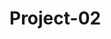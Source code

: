 # Project-02

<!-- TEAM DASHBOARD
    * please enter your name to pick up issues as you start each one
        ** will help track pace and progress + get you tons of commits on github ;) -->

<!-- ISSUES --
<!-- Total: 20 --           * consider how long each problem will take you to solve
<!-- Per Person: 5 --       * understand that more issues will arise as we continue to develop
<!-- Per Day: 0.625 --      * each issue you solve will reduce the amount of time the next issue will take you
<!-- Days left: 8 --        * you can do this in 8 days-->
<!--                        * you can do this for 8 days-->




<!-- PSA: Remember to install packages you’re requiring in your code and test before you push to develop or submit a pull request to main. It will make development much faster and easier :) -->

<!-- API /* pick up issue+1: {  } */
- how are we using the api?
- what data are we able to pull from google maps and how will we be able to manipulate it?
- can we seed location data with google maps api to prevent writing unnecessary seed information + save a ton of time?
- can we seed public restroom data with google maps api? (this would save a lot of time)
- is there just a public restrooms api or a different, better api we could use that'd be easier for us to work with?
- can we have this figured out and coded by saturday?? It will be hard to code the rest of the project without this data

SEED INFO
- this will also be time consuming if we can't figure out how to access the location or restroom data from a third party api
- seed files need to be converted to js files and completed with information enough to present multiple locations and reviews /* pick up issue: {  } */
- we need to figure out exactly what information we need from each model, why + how we're using it, where we need to send it, etc. /* pick up issue: {  } */
    - where is it all coming from and going to??
    - why??

BCRYPT NOT WORKING
- commented out in user.js to get server running - there is a bug /* pick up issue: {  } */
-

BACK END FINISHED AND WORKING BEFORE SAT CLASS IS THE NECESSARY GOAL
*if not, we will only have one class period to complete: handlebars, styling, front end js AND the presentation - this is not enough time.

*** AFTER BACK END, WE STILL HAVE :
- many many handlebars files (+ connect them to wherever they need to be connected to) /* pick up issue: {  } */ /* pick up issue: {  } */
- html and css /* pick up issue: {  } */
    - style main.handlebars
    - style other views - code class and id names to be resusable for all these pages to minimize work + time
    - style index.html
- PLUS:
    - forms /* pick up issue: {  } */
    - event listeners /* pick up issue: {  } */
    - big huge javascript functions to iterate through all of our api calls /* pick up issue: {  } */
        * api calls can only be up to 75 per hour or something like that ** )
- front end javascript (this will have to do a lot for us in terms of functionality, this will be a lot of work and take A LOT of time)
    - search bar funcitonality /* pick up issue: {  } */
    - main menu functionality /* pick up issue: {  } */
    - rating functionality /* pick up issue: {  } */
    - event listeners for each button /* pick up issue: {  } */
    - probably more stuff
    - favorites and trip boards/saved // save for last
- deploy to Heroku /* pick up issue: { Kathryn } */
- figure out how to access it from Heroku /* pick up issue: { Kathryn } */
- present it /* pick up issue: {  } */
- readme /* pick up issue: {  } */

- presentation /* pick up issue: {  } */
    - slides
    - timing
    - meeting presentation requirements

**This alone will be tough to reach by due date - not including **
- favorites + pinboards
- user customization optiions like themes, light/dark switch, etc /* pick up issue: {  } */ -->

<!-- ** If we don't have the time to make this happen,
    we need to sit down and figure out what we can make happen
    and how we can present something we're proud of + will get us
    jobs with lots of money - we shouldn't wait till Sat to start figuring this out - we don't have time ** -->
